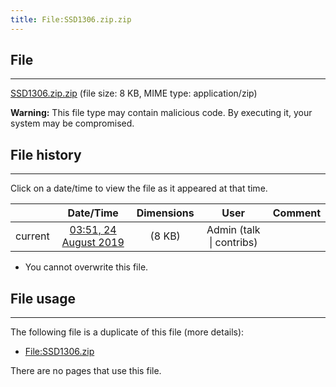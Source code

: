```yaml
---
title: File:SSD1306.zip.zip
---
```


## File
--------

[SSD1306.zip.zip](https://wiki.elecrow.com/images/9/99/SSD1306.zip.zip) (file size: 8 KB, MIME type: application/zip)

**Warning:** This file type may contain malicious code. By executing it, your system may be compromised.

## File history
--------

Click on a date/time to view the file as it appeared at that time.

|         |                          Date/Time                           | Dimensions  |                             User                             | Comment |
| :-----: | :----------------------------------------------------------: | :---------: | :----------------------------------------------------------: | :-----: |
| current | [03:51, 24 August 2019](https://wiki.elecrow.com/images/9/99/SSD1306.zip.zip) | (8 KB) | Admin (talk \| contribs) |         |

- You cannot overwrite this file.

## File usage
--------

The following file is a duplicate of this file (more details):

- [File:SSD1306.zip](./SSD1306-zip.md) 

There are no pages that use this file.